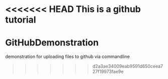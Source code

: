 <<<<<<< HEAD
This is a github tutorial
=======
# GitHubDemonstration
demonstration for uploading files to github via commandline
>>>>>>> d2a3ae34009eab9591d650ceea727f19973fae9e
